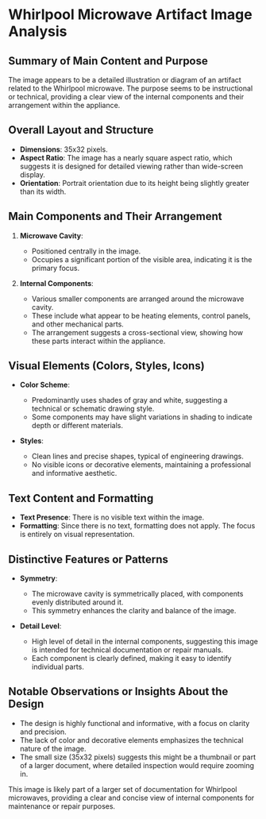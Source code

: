 # Whirlpool Microwave Artifact Image Analysis

## Summary of Main Content and Purpose
The image appears to be a detailed illustration or diagram of an artifact related to the Whirlpool microwave. The purpose seems to be instructional or technical, providing a clear view of the internal components and their arrangement within the appliance.

## Overall Layout and Structure
- **Dimensions**: 35x32 pixels.
- **Aspect Ratio**: The image has a nearly square aspect ratio, which suggests it is designed for detailed viewing rather than wide-screen display.
- **Orientation**: Portrait orientation due to its height being slightly greater than its width.

## Main Components and Their Arrangement
1. **Microwave Cavity**:
   - Positioned centrally in the image.
   - Occupies a significant portion of the visible area, indicating it is the primary focus.

2. **Internal Components**:
   - Various smaller components are arranged around the microwave cavity.
   - These include what appear to be heating elements, control panels, and other mechanical parts.
   - The arrangement suggests a cross-sectional view, showing how these parts interact within the appliance.

## Visual Elements (Colors, Styles, Icons)
- **Color Scheme**:
  - Predominantly uses shades of gray and white, suggesting a technical or schematic drawing style.
  - Some components may have slight variations in shading to indicate depth or different materials.

- **Styles**:
  - Clean lines and precise shapes, typical of engineering drawings.
  - No visible icons or decorative elements, maintaining a professional and informative aesthetic.

## Text Content and Formatting
- **Text Presence**: There is no visible text within the image.
- **Formatting**: Since there is no text, formatting does not apply. The focus is entirely on visual representation.

## Distinctive Features or Patterns
- **Symmetry**:
  - The microwave cavity is symmetrically placed, with components evenly distributed around it.
  - This symmetry enhances the clarity and balance of the image.

- **Detail Level**:
  - High level of detail in the internal components, suggesting this image is intended for technical documentation or repair manuals.
  - Each component is clearly defined, making it easy to identify individual parts.

## Notable Observations or Insights About the Design
- The design is highly functional and informative, with a focus on clarity and precision.
- The lack of color and decorative elements emphasizes the technical nature of the image.
- The small size (35x32 pixels) suggests this might be a thumbnail or part of a larger document, where detailed inspection would require zooming in.

This image is likely part of a larger set of documentation for Whirlpool microwaves, providing a clear and concise view of internal components for maintenance or repair purposes.